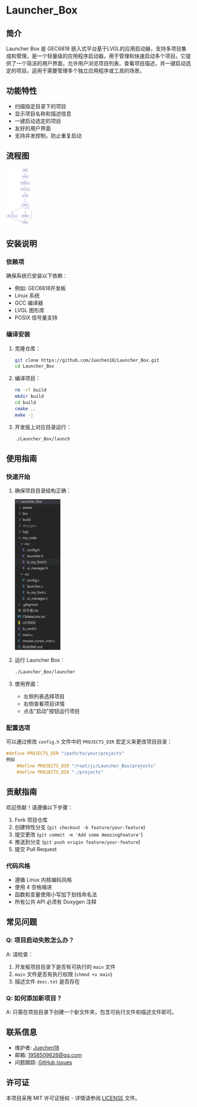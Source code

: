 # Launcher_Box

## 简介

Launcher Box 是 GEC6818 嵌入式平台基于LVGL的应用启动器，支持多项目集成和管理，是一个轻量级的应用程序启动器，用于管理和快速启动多个项目。它提供了一个简洁的用户界面，允许用户浏览项目列表、查看项目描述，并一键启动选定的项目。适用于需要管理多个独立应用程序或工具的场景。

## 功能特性

- 扫描指定目录下的项目
- 显示项目名称和描述信息
- 一键启动选定的项目
- 友好的用户界面
- 支持并发控制，防止重复启动

## 流程图

###### <img src="assets/box.png" alt="box1" style="zoom:15%;" />

## 安装说明

### 依赖项

确保系统已安装以下依赖：
- 例如: GEC6818开发板
- Linux 系统
- GCC 编译器
- LVGL 图形库
- POSIX 信号量支持

### 编译安装

1. 克隆仓库：
   ```bash
   git clone https://github.com/Juechen18/Launcher_Box.git
   cd Launcher_Box
   ```

2. 编译项目：
   ```bash
   rm -rf build
   mkdir build
   cd build
   cmake ..
   make -j
   ```
   
3. 开发版上对应目录运行：
   ```bash
   ./Launcher_Box/launch
   ```

## 使用指南

### 快速开始

1. 确保项目目录结构正确：

   <img src="assets/PixPin_2025-08-13_21-16-25.png" alt="PixPin_2025-08-13_21-16-25" style="zoom: 50%;" />


2. 运行 Launcher Box：
   ```bash
   ./Launcher_Box/launcher
   ```

3. 使用界面：
   - 左侧列表选择项目
   - 右侧查看项目详情
   - 点击"启动"按钮运行项目

### 配置选项

可以通过修改 `config.h` 文件中的 `PROJECTS_DIR` 宏定义来更改项目目录：
```c
#define PROJECTS_DIR "/path/to/your/projects"
例如
	#define PROJECTS_DIR "/root/jc/Launcher_Box/projects"
	#define PROJECTS_DIR "./projects"
```

## 贡献指南

欢迎贡献！请遵循以下步骤：

1. Fork 项目仓库
2. 创建特性分支 (`git checkout -b feature/your-feature`)
3. 提交更改 (`git commit -m 'Add some AmazingFeature'`)
4. 推送到分支 (`git push origin feature/your-feature`)
5. 提交 Pull Request

### 代码风格

- 遵循 Linux 内核编码风格
- 使用 4 空格缩进
- 函数和变量使用小写加下划线命名法
- 所有公共 API 必须有 Doxygen 注释


## 常见问题

### Q: 项目启动失败怎么办？
A: 请检查：
1. 开发板项目目录下是否有可执行的 `main` 文件
2. `main` 文件是否有执行权限 (`chmod +x main`)
3. 描述文件 `desc.txt` 是否存在

### Q: 如何添加新项目？
A: 只需在项目目录下创建一个新文件夹，包含可执行文件和描述文件即可。

## 联系信息

- 维护者: [Juechen18](https://github.com/Juechen18)
- 邮箱: 1958509626@qq.com
- 问题跟踪: [GitHub Issues](https://github.com/Juechen18/Launcher_Box/issues)

## 许可证

本项目采用 MIT 许可证授权 - 详情请参阅 [LICENSE](LICENSE) 文件。
